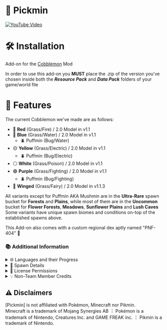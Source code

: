 # 🌼 Pickmin
[![YouTube Video](https://img.youtube.com/vi/WgFMX3fuuic/0.jpg)](https://www.youtube-nocookie.com/embed/WgFMX3fuuic)

# 🛠️ **Installation**

Add-on for the [Cobblemon](https://modrinth.com/mod/cobblemon) Mod

In order to use this add-on you **MUST** place the .zip of the version you've chosen inside both the **_Resource Pack_** and **_Data Pack_** folders of your game/world file

# 🌟 **Features**

The current Cobblemon we've made are as follows:
- 🔴 **Red** (Grass/Fire) / 2.0 Model in v1.1
- 🔵 **Blue** (Grass/Water) / 2.0 Model in v1.1
  - 🪲 Puffmin (Bug/Water)
- 🟡 **Yellow** (Grass/Electric) / 2.0 Model in v1.1
  - 🪲 Puffmin (Bug/Electric)
- ⚪ **White** (Grass/Poison) / 2.0 Model in v1.1
- 🟣 **Purple** (Grass/Fighting) / 2.0 Model in v1.1
  - 🪲 Puffmin (Bug/Fighting)
- 🪽 **Winged** (Grass/Fairy) / 2.0 Model in v1.1.3

All variants except for Puffmin AKA Mushmin are in the **Ultra-Rare** spawn bucket for **Forests** and **Plains**, while most of them are in the **Uncommon** bucket for **Flower Forests**, **Meadows**, **Sunflower Plains** and **Lush Caves**  
Some variants have unique spawn biomes and conditions on-top of the established spawns above.

This Add-on also comes with a custom regional dex aptly named "PNF-404" 📖

### 📚 **Additional Information**

<details>
<summary>🌐 Languages and their Progress</summary>

- 🇬🇧 English (100%)
- 🇩🇪 German (100%) (Credit: [NulL1zz](https://modrinth.com/user/NulL1zz) and [Quki14](https://modrinth.com/user/Quki14))
- 🇫🇷 French (100%) (Credit: RoshiBlack)

</details>

<details>
<summary>🌱 Spawn Details</summary>
  
- 🌳 **Forests & Plains**
  - 🟡 Rare: Red, Yellow, Blue, Purple (lv1 - lv22)
  - 💎 Ultra-Rare: White, Winged (lv1 - lv22)
- 🌸 **Flowery Biomes** (i.e. Flower Forests, Meadow, Sunflower Plains, Lush Caves, etc...)
  - 🟢 Uncommon: Red, Yellow, Blue, Purple, White, Winged (lv1 - lv22)
- 🐸 **Swamp & Rivers**
  - 🟦 Common: Blue (lv1 - lv22)
- 🐊 **Mangrove Swamp**
  - 🟦 Common: Blue, White (lv1 - lv22)
- 🏰 **Woodland Mansion**
  - 🟪 Rare: White (lv22 - lv86)
- ⛰️ **Mountains (during a Thunderstorm)**
  - 🟨 Rare: Yellow (lv50 - lv86)
- 🌸 **Cherry Grove**
  - 🪽 Rare: Winged (lv22 - lv86)
- 🟪 **Warped Forest**
  - 🟨 Rare: Yellow Mushmin (lv22 - lv86)
- 🟥 **Crimson Forest**
  - 🟦 Rare: Blue Mushmin (lv22 - lv86)
- 🍄 **Mushroom Fields**
  - 🟪 Rare: Purple Mushmin (lv22 - lv86)
- 🍄 **Mushroom Biomes (Includes Modded)**
  - 🟪 Rare: Purple Mushmin (lv50 - lv90)
- 🕳️ **Cave Biomes**
  - 💎 Ultra-Rare: Purple Mushmin (lv50 - lv90)

</details>

<details>
<summary>📝 License Permissions</summary>

You're free to: 
- 📦 Add this pack to your Modpacks
- 🎥 Record videos or livestream with the pack without providing links or attribution

</details>

<details>
<summary>💡 Non-Team Member Credits</summary>

- ✨ Faint Particles
  - Animated, Drawn and Set-up by [Tyzillion](https://modrinth.com/user/Tyzillion)
- 🇫🇷 French Translation by RoshiBlack

</details>

## ⚠️ Disclaimers

[Pickmin] is not affiliated with Pokémon, Minecraft nor Pikmin.  
Minecraft is a trademark of Mojang Synergies AB ｜ Pokémon is a trademark of Nintendo, Creatures Inc. and GAME FREAK inc. ｜ Pikmin is a trademark of Nintendo.